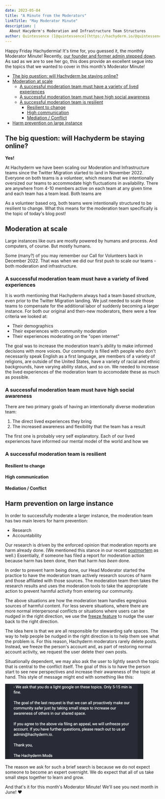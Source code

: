 ```yaml
---
date: 2023-05-04
title: "A Minute from the Moderators"
linkTitle: "May Moderator Minute"
description: |
  About Hacyderm's Moderation and Infrastructure Team Structures
author: Quintessence ([@quintessence](https://hachyderm.io/@quintessence))
---
```


Happy Friday Hachydermia! It's time for, you guessed it, the monthly
Moderator Minute! Recently,
[our founder and former admin stepped down](../../../04/30/stepping-down-from-hachyderm/).
As sad as we are to see her go, this does provide an excellent segue
into the topics that we wanted to cover in this month's Moderator Minute! 

<!-- do not manually edit: table generated by Markdown All-In-One -->

- [The big question: will Hachyderm be staying online?](#the-big-question-will-hachyderm-be-staying-online)
- [Moderation at scale](#moderation-at-scale)
  - [A successful moderation team must have a variety of lived experiences](#a-successful-moderation-team-must-have-a-variety-of-lived-experiences)
  - [A successful moderation team must have high social awareness](#a-successful-moderation-team-must-have-high-social-awareness)
  - [A successful moderation team is resilient](#a-successful-moderation-team-is-resilient)
    - [Resilient to change](#resilient-to-change)
    - [High communication](#high-communication)
    - [Mediation / Conflict](#mediation--conflict)
- [Harm prevention on large instance](#harm-prevention-on-large-instance)

## The big question: will Hachyderm be staying online?

**Yes!**

At Hachyderm we have been scaling our Moderation and Infrastructure teams since
the Twitter Migration started to land in November 2022. Everyone on both teams is a
volunteer, which means that we intentionally oversized our teams to accommodate
high fluctuations in availability. There are anywhere from 4-10 members active 
on each team at any given time and each team has a team lead. Both teams are

As a volunteer based org, both teams were intentionally structured to be
resilient to change. What this means for the moderation team specifically
is the topic of today's blog post!

## Moderation at scale

Large instances like ours are mostly powered by humans and process. And
computers, of course. But mostly humans.

Some (many?) of you may remember our Call for Volunteers back in December 2022.
That was when we did our first push to scale our teams - both moderation and
infrastructure.

### A successful moderation team must have a variety of lived experiences

It is worth mentioning that Hachyderm always had a team based structure,
even prior to the Twitter Migration landing. We just needed to scale those
teams to compensate for the additional labor of suddenly becoming a larger
instance. For both our original and then-new moderators, there were a few
criteria we looked at:

* Their demographics
* Their experiences with community moderation
* Their experiences moderating on the "open internet"

The goal was to increase the moderation team's ability to make informed
decisions with more voices. Our community is filled with people who
don't necessarily speak English as a first language, are members of a
variety of religions, are outside of the United States, have a variety
of racial and ethnic backgrounds, have varying ability status, and so
on. We needed to increase the lived experiences of the moderation
team to accomodate these as much as possible.

### A successful moderation team must have high social awareness

There are two primary goals of having an intentionally diverse moderation
team:

1. The direct lived experiences they bring
2. The increased awareness and flexibility that the team has a result

The first one is probably very self explanatory. Each of our lived
experiences have informed our mental model of the world and how
we 

### A successful moderation team is resilient

#### Resilient to change

#### High communication

#### Mediation / Conflict

## Harm prevention on large instance

In order to successfully moderate a larger instance, the moderation team
has two main levers for harm prevention:

* Research
* Accountability

Our research is driven by the enforced opinion that moderation reports
are harm already done. (We mentioned this stance in our recent
[postmortem](../../02/moderation-postmortem/) as well.) Essentially, if someone has filed a
report for moderation action because harm has been done, then that harm
_has been_ done.

In order to prevent harm being done, our Head Moderator started the
practice to have the moderation team actively research sources of
harm and those affilated with those sources. The moderation team
then takes the research results and uses the moderation tools to
take the appropriate action to prevent harmful activity from entering
our community.

The above situations are how the moderation team handles egregious
sources of harmful content. For less severe situations, where there
are more normal interpersonal conflicts or situations where users
can be nudged in the right direction, we use the
[freeze feature](https://community.hachyderm.io/docs/moderation/actions-and-appeals/)
to nudge the user back to the right direction. 

The idea here is that we are all responsible for stewarding safe
spaces. The way to help people be nudged in the right direction
is to help them see what the problem is. For this reason, Hachyderm
moderators rarely delete posts. Instead, we freeze the person's
account and, as part of restoring normal account activity, we
request the user delete their own posts.

Situationally dependent, we may also ask the user to lightly
search the topic that is central to the conflict itself. The goal
of this is to have the person start to see new perspectives and
increase their awareness of the topic at hand. This style of
message might end with something like this:

<img src="moderation-do-a-light-google.png"
     width="450"
     alt="Screenshot of a message that requests a 5-15 min
          google on a given topic in the effort to make the
          community safer." />

The reason we ask for such a brief search is because we
do not expect someone to become an expert overnight. We do
expect that all of us take small steps together to learn
and grow. 

And that's it for this month's Moderator Minute! We'll see
you next month in June! :heart: